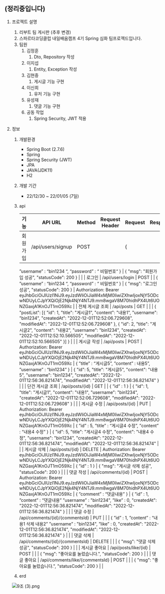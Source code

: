 ## (정리중입니다)
1. 프로젝트 설명
    1. 리부트 팀 게시판 (추후 변경)
    2. 스파르타코딩클럽 내일배움캠프 4기 Spring 심화 팀프로젝드입니다.
    3. 팀원
        1. 김정훈
            1. Dto, Repository 작성
        2. 이지섭
            1. Entity, Exception 작성
        3. 김현중
            1. 게시글 기능 구현
        4. 이신희
            1. 유저 기능 구현
        5. 유성재
            1. 댓글 기능 구현
        6. 공동 작업
            1. Spring Security, JWT 적용
2. 정보
    1. 개발환경
        - Spring Boot (2.7.6)
        - Spring
        - Spring Security (JWT)
        - JPA
        - JAVA(JDK11)
        - H2
    2. 개발 기간
        - 22/12/30 ~ 22/01/05 (7일)
    3. api
        
        
        | 기능 | API URL | Method | Request Header | Request | Response | Response Header |
        | --- | --- | --- | --- | --- | --- | --- |
        | 회원 가입 | /api/users/signup | POST |  | { 
        ”username” : “bin1234 “,
         “password” : “ 비밀번호“
        } | {
        "msg": "회원가입 성공",
        "statusCode": 200
        } |  |
        | 로그인 | /api/users/login | POST |  | { 
        ”username” : “bin1234 “,
         “password” : “ 비밀번호“
        } | {
        "msg": "로그인 성공",
        "statusCode": 200
        } | Authorization: Bearer eyJhbGciOiJIUzI1NiJ9.eyJzdWIiOiJiaW4xMjM0IiwiZXhwIjoxNjY5ODcwNDUyLCJpYXQiOjE2Njk4NjY4NTJ9.mm8wgaV8M70hidhPX4Ut6UONZGaxjA1KnOJT1mO59Xc |
        | 전체 게시글 조회 | /api/posts | GET |  |  | { "postList": 
        [{
        "id": 1,
        "title": "게시글1",
        "content": "내용1",
        "username": "bin1234",
        "createdAt": "2022-12-01T12:52:06.729608",
        "modifiedAt": "2022-12-01T12:52:06.729608"
        },
        {
        "id": 2,
        "title": "게시글2",
        "content": "내용2",
        "username": "bin1234",
        "createdAt": "2022-12-01T12:52:10.566505",
        "modifiedAt": "2022-12-01T12:52:10.566505"
        }]
        } |  |
        | 게시글 작성 | /api/posts | POST | Authorization: Bearer eyJhbGciOiJIUzI1NiJ9.eyJzdWIiOiJiaW4xMjM0IiwiZXhwIjoxNjY5ODcwNDUyLCJpYXQiOjE2Njk4NjY4NTJ9.mm8wgaV8M70hidhPX4Ut6UONZGaxjA1KnOJT1mO59Xc | {
        ”title” : “게시글5”,
        ”content” : 내용5”,
        ”username” : “bin1234”
        } | {
        "id": 5,
        "title": "게시글5",
        "content": "내용5",
        "username": "bin1234",
        "createdAt": "2022-12-01T12:56:36.821474",
        "modifiedAt": "2022-12-01T12:56:36.821474"
        } |  |
        | 단건 게시글 조회 | /api/posts/{id} | GET |  | {
        ”id” : 1
        } | {
        "id": 1,
        "title": "게시글1",
        "content": "내용1",
        "username": "bin1234",
        "createdAt": "2022-12-01T12:52:06.729608",
        "modifiedAt": "2022-12-01T12:52:06.729608"
        } |  |
        | 게시글 수정 | /api/posts/{id} | PUT | Authorization: Bearer eyJhbGciOiJIUzI1NiJ9.eyJzdWIiOiJiaW4xMjM0IiwiZXhwIjoxNjY5ODcwNDUyLCJpYXQiOjE2Njk4NjY4NTJ9.mm8wgaV8M70hidhPX4Ut6UONZGaxjA1KnOJT1mO59Xc | {
        ”id” : 5,
        ”title” : “게시글4 수정”,
        ”content” : “내용4 수정”
        }
         | {
        "id": 5,
        "title": "게시글4 수정",
        "content": "내용4 수정",
        "username": "bin1234",
        "createdAt": "2022-12-01T12:56:36.821474",
        "modifiedAt": "2022-12-01T12:56:36.821474" |  |
        | 게시글 삭제 | /api/posts/{id} | DELETE | Authorization: Bearer eyJhbGciOiJIUzI1NiJ9.eyJzdWIiOiJiaW4xMjM0IiwiZXhwIjoxNjY5ODcwNDUyLCJpYXQiOjE2Njk4NjY4NTJ9.mm8wgaV8M70hidhPX4Ut6UONZGaxjA1KnOJT1mO59Xc | {
        ”id” : 1
        } | {
        "msg": "게시글 삭제 성공",
        "statusCode": 200
        } |  |
        | 댓글 작성 | /api/comments/{id} | POST | Authorization: Bearer eyJhbGciOiJIUzI1NiJ9.eyJzdWIiOiJiaW4xMjM0IiwiZXhwIjoxNjY5ODcwNDUyLCJpYXQiOjE2Njk4NjY4NTJ9.mm8wgaV8M70hidhPX4Ut6UONZGaxjA1KnOJT1mO59Xc | {
        ”comment” : “댓글내용”
        } | {
        ”id” : 1,
        ”content” : “댓글내용”
        ”username” : "bin1234", 
        ”like” : 0,
        "createdAt": "2022-12-01T12:56:36.821474",
        "modifiedAt": "2022-12-01T12:56:36.821474"
        } |  |
        | 댓글 수정 | /api/comments/{id}/{commentsId} | PUT |  |  | {
        ”id” : 1,
        ”content” : “내용1 삭제 내용2”
        ”username” : "bin1234", 
        ”like” : 0,
        "createdAt": "2022-12-01T12:56:36.821474",
        "modifiedAt": "2022-12-01T12:56:36.821474"
        } |  |
        | 댓글 삭제 | /api/comments/{id}/{commentsId} | DELETE |  |  | {
        "msg": "댓글 삭제 성공",
        "statusCode": 200
        } |  |
        | 게시글 좋아요 | /api/posts/like/{id} | POST |  |  | {
        "msg": "좋아요를 눌렀습니다.",
        "statusCode": 200
        } |  |
        | 댓글 좋아요 | /api/comments/like/{commentsId} | POST |  |  | {
        "msg": "좋아요를 눌렀습니다.",
        "statusCode": 200
        } |  |
    4. erd
    
    ![9조 (3).png](https://s3-us-west-2.amazonaws.com/secure.notion-static.com/8d6e6253-6fd0-4fc3-a196-726801f4c7b4/9%EC%A1%B0_(3).png)
